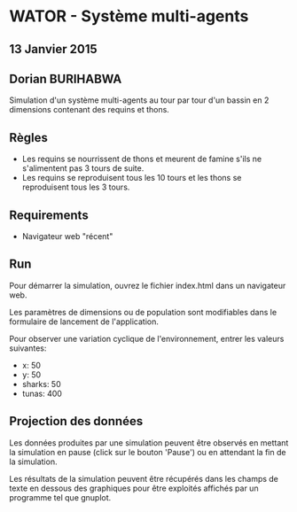 # WATOR - Système multi-agents
## 13 Janvier 2015
## Dorian BURIHABWA

Simulation d'un système multi-agents au tour par tour d'un bassin en 2 dimensions contenant des requins et thons.

## Règles

* Les requins se nourrissent de thons et meurent de famine s'ils ne s'alimentent pas 3 tours de suite.
* Les requins se reproduisent tous les 10 tours et les thons se reproduisent tous les 3 tours.

## Requirements

 * Navigateur web "récent"

##	Run
Pour démarrer la simulation, ouvrez le fichier index.html dans un navigateur web.

Les paramètres de dimensions ou de population sont modifiables dans le formulaire de lancement de l'application.

Pour observer une variation cyclique de l'environnement, entrer les valeurs suivantes:
 * x: 50
 * y: 50
 * sharks: 50
 * tunas: 400

 ## Projection des données
 Les données produites par une simulation peuvent être observés en mettant la simulation en pause (click sur le bouton 'Pause') ou en attendant la fin de la simulation.

 Les résultats de la simulation peuvent être récupérés dans les champs de texte en dessous des graphiques pour être exploités affichés par un programme tel que gnuplot. 
